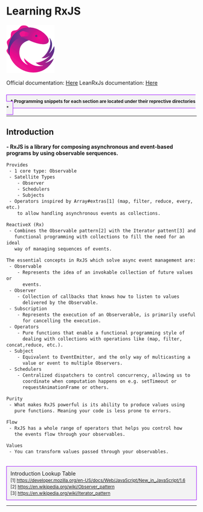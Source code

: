 # Learning RxJS
![RxJS Logo](assets/rxjs-logo.png)

Official documentation: [Here](http://reactivex.io/rxjs/manual/overview.html#operators)
LeanRxJs documentation: [Here](https://www.learnrxjs.io/)

<br>
<small style="background-color: #f3f3f3; border: 1px solid #9500ff; padding:10px; font-weight: bold">* Programming snippets for each section are located
under their reprective directories *</small>

<hr>

## Introduction

<b>- RxJS is a library for composing asynchronous and event-based programs by using observable serquences.</b>

```
Provides
 - 1 core type: Observable
 - Satellite Types
    - Observer
    - Schedulers
    - Subjects
 - Operators inspired by Array#extras[1] (map, filter, reduce, every, etc.)
    to allow handling asynchronous events as collections.
```
```
ReactiveX (Rx)
 - Combines the Observable pattern[2] with the Iterator pattent[3] and
   functional programming with collections to fill the need for an ideal 
   way of managing sequences of events.
```

```
The essential concepts in RxJS which solve async event management are:
 - Observable
    - Represents the idea of an invokable collection of future values or 
      events.
 - Observer
    - Collection of callbacks that knows how to listen to values 
      delivered by the Observable.
 - Subscription
    - Represents the execution of an Observerable, is primarily useful 
      for cancelling the execution.
 - Operators
    - Pure functions that enable a functional programming style of 
      dealing with collections with operations like (map, filter, concat,reduce, etc.).
 - Subject
    - Equivalent to EventEmitter, and the only way of multicasting a 
      value or event to multiple Observers.
 - Schedulers
    - Centralized dispatchers to control concurrency, allowing us to 
      coordinate when computation happens on e.g. setTimeout or 
      requestAnimationFrame or others.
```

```
Purity
 - What makes RxJS powerful is its ability to produce values using
   pure functions. Meaning your code is less prone to errors.
```

```
Flow
 - RxJS has a whole range of operators that helps you control how
   the events flow through your observables.
```

```
Values
 - You can transform values passed through your observables.
```

<br>
<div style="background-color: #f3f3f3; border: 1px solid #9500ff; padding: 10px">
<span>Introduction Lookup Table</span><br>
<small>[1] <a href="https://developer.mozilla.org/en-US/docs/Web/JavaScript/New_in_JavaScript/1.6">https://developer.mozilla.org/en-US/docs/Web/JavaScript/New_in_JavaScript/1.6</a></small><br>
<small>[2] <a href="https://en.wikipedia.org/wiki/Observer_pattern">https://en.wikipedia.org/wiki/Observer_pattern</a></small><br>
<small>[3] <a href="https://en.wikipedia.org/wiki/Iterator_pattern">https://en.wikipedia.org/wiki/Iterator_pattern</a></small><br>
</div>

<hr>